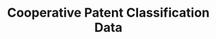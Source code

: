 ---
bigquery: https://console.cloud.google.com/bigquery?p=patents-public-data&d=cpc&page=dataset
citation: '“Cooperative Patent Classification” by the EPO and USPTO, for public use. '
contributors: EPO, USPTO
cost: None
description: Cooperative Patent Classification Data contains the scheme and definitions
  of the Cooperative Patent Classification system for classifying patent documents.
  The CPC is the result of a partnership between the EPO and the USPTO in their joint
  effort to develop a common, internationally compatible classification system for
  technical documents, in particular patent publications, which will be used by both
  offices in the patent granting process
documentation: https://www.cooperativepatentclassification.org/cpcSchemeAndDefinitions
last_edit: 04/11/2022, 02:03:10
location: https://www.cooperativepatentclassification.org/index
maintained_by: USPTO, EPO
schema_fields:
- residual_references
- level
- ipcConcordant
- synonyms
- title_part
- additional_only
- limitingReferences
- notAllocatable
- children
- dateRevised
- limiting_references
- title_full
- definition
- titlePart
- application_references
- not_allocatable
- informativeReferences
- child_groups
- titleFull
- applicationReferences
- date_revised
- parents
- sizeCache
- informative_references
- status
- symbol
- residualReferences
- ipc_concordant
- glossary
- breakdown_code
- childGroups
- breakdownCode
shortname: cooperative_patent_classification
tags:
- patents
- science
title: Cooperative Patent Classification Data
uuid: 984374a7-16e9-4b35-9445-458daceb01bf
---